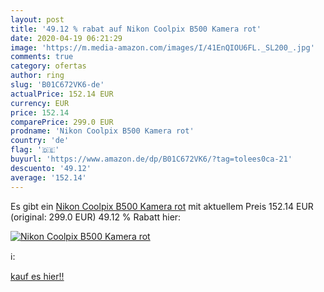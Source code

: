 ```yaml
---
layout: post
title: '49.12 % rabat auf Nikon Coolpix B500 Kamera rot'
date: 2020-04-19 06:21:29
image: 'https://m.media-amazon.com/images/I/41EnQIOU6FL._SL200_.jpg'
comments: true
category: ofertas
author: ring
slug: 'B01C672VK6-de'
actualPrice: 152.14 EUR
currency: EUR
price: 152.14
comparePrice: 299.0 EUR
prodname: 'Nikon Coolpix B500 Kamera rot'
country: 'de'
flag: '🇩🇪'
buyurl: 'https://www.amazon.de/dp/B01C672VK6/?tag=tolees0ca-21'
descuento: '49.12'
average: '152.14'
---
```


Es gibt ein [Nikon Coolpix B500 Kamera rot](https://www.amazon.de/dp/B01C672VK6/?tag=tolees0ca-21) mit aktuellem Preis 152.14 EUR (original: 299.0 EUR) 49.12 % Rabatt hier:

[![Nikon Coolpix B500 Kamera rot](https://m.media-amazon.com/images/I/41EnQIOU6FL._SL200_.jpg)](https://www.amazon.de/dp/B01C672VK6/?tag=tolees0ca-21)

ℹ️:


[kauf es hier!!](https://www.amazon.de/dp/B01C672VK6/?tag=tolees0ca-21)
